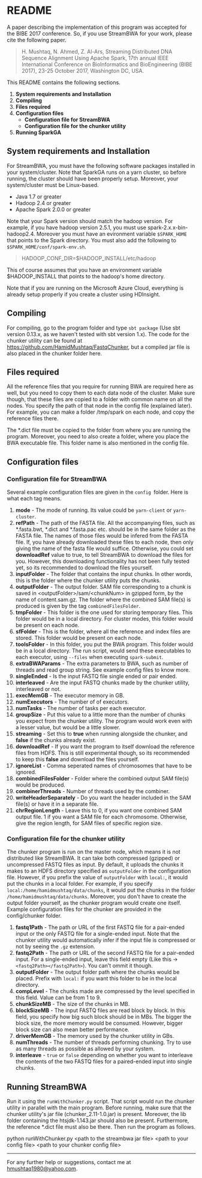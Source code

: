 # README #

A paper describing the implementation of this program was accepted for the BIBE 2017 conference. So, if you use StreamBWA for your work, please cite the following paper.
>H. Mushtaq, N. Ahmed, Z. Al-Ars, Streaming Distributed DNA Sequence Alignment Using Apache Spark, 17th annual IEEE International Conference on BioInformatics and BioEngineering (BIBE 2017), 23-25 October 2017, Washington DC, USA.

This README contains the following sections.
1. **System requirements and Installation**
2. **Compiling**
3. **Files required**
4. **Configuration files**
	* **Configuration file for StreamBWA**
	* **Configuration file for the chunker utility**
5. **Running SparkGA**

## System requirements and Installation
For StreamBWA, you must have the following software packages installed in your system/cluster. Note that SparkGA runs on a yarn cluster, so before running, the cluster should have been properly setup. Moreover, your system/cluster must be Linux-based.

* Java 1.7 or greater
* Hadoop 2.4 or greater
* Apache Spark 2.0.0 or greater

Note that your Spark version should match the hadoop version. For example, if you have hadoop version 2.5.1, you must use spark-2.x.x-bin-hadoop2.4. Moreover you must have an evironment variable ```$SPARK_HOME``` that points to the Spark directory. You must also add the following to ```$SPARK_HOME/conf/spark-env.sh```.

> HADOOP_CONF_DIR=$HADOOP_INSTALL/etc/hadoop

This of course assumes that you have an environment variable $HADOOP_INSTALL that points to the hadoop's home directory.

Note that if you are running on the Microsoft Azure Cloud, everything is already setup properly if you create a cluster using HDInsight.

## Compiling
For compiling, go to the program folder and type `sbt package` (Use sbt version 0.13.x, as we haven't tested with sbt version 1.x). The code for the chunker utility can be found at https://github.com/HamidMushtaq/FastqChunker, but a compiled jar file is also placed in the chunker folder here.

## Files required
All the reference files that you require for running BWA are required here as well, but you need to copy them to each data node of the cluster. Make sure though, that these files are copied to a folder with common name on all the nodes. You specify the path of that node in the config file (explained later). For example, you can make a folder /tmp/spark on each node, and copy the reference files there.

The *.dict file must be copied to the folder from where you are running the program. Moreover, you need to also create a folder, where you place the BWA executable file. This folder name is also mentioned in the config file.

## Configuration files

### Configuration file for StreamBWA
Several example configuration files are given in the `config `folder. Here is what each tag means.

1. **mode** - The mode of running. Its value could be `yarn-client` or `yarn-cluster`.
2. **refPath** - The path of the FASTA file. All the accompanying files, such as \*.fasta.bwt, \*.dict and \*.fasta.pac etc. should be in the same folder as the FASTA file. The names of those files would be infered from the FASTA file. If, you have already downloaded these files to each node, then only giving the name of the fasta file would suffice. Otherwise, you could set **downloadRef** value to true, to tell StreamBWA to download the files for you. However, this downloading functionality has not been fully tested yet, so its recommended to download the files yourself.
3. **inputFolder** - The folder that contains the input chunks. In other words, this is the folder where the chunker utility puts the chunks.
4. **outputFolder** - The output folder. SAM file corresponding to a chunk is saved in \<outputFolder\>/sam/\<chunkNum\> in gzipped form, by the name of content.sam.gz. The folder where the combined SAM file(s) is produced is given by the tag `combinedFilesFolder`.
5. **tmpFolder** - This folder is the one used for storing temporary files. This folder would be in a local directory. For cluster modes, this folder would be present on each node.
6. **sfFolder** - This is the folder, where all the reference and index files are stored. This folder would be present on each node. 
7. **toolsFolder** - In this folder, you put the BWA program. This folder would be in a local directory. The run script, would send these executables to each executor, using `--files` when executing `spark-submit`.
8. **extraBWAParams** - The extra parameters to BWA, such as number of threads and read group string. See example config files to know more.
9. **singleEnded** - Is the input FASTQ file single ended or pair ended.
10. **interleaved** - Are the input FASTQ chunks made by the chunker utility, interleaved or not.
11. **execMemGB** - The executor memory in GB.
12. **numExecutors** - The number of of executors. 
13. **numTasks** - The number of tasks per each executor. 
14. **groupSize** - Put this value to a little more than the number of chunks you expect from the chunker utility. The program would work even with a lesser value, but would be a little slower.
15. **streaming** - Set this to **true** when running alongside the chunker, and **false** if the chunks already exist.
16. **downloadRef** - If you want the program to itself download the reference files from HDFS. This is still experimental though, so its recommended to keep this **false** and download the files yourself.
17. **ignoreList** - Comma seperated names of chromosomes that have to be ignored.
18. **combinedFilesFolder** - Folder where the combined output SAM file(s) would be produced.
19. **combinerThreads** - Number of threads used by the combiner.
20. **writeHeaderSeparately** - Do you want the header included in the SAM file(s) or have it in a separate file.
21. **chrRegionLength** - Leave this to 0, if you want one combined SAM output file. 1 if you want a SAM file for each chromosome. Otherwise, give the region length, for SAM files of specific region size.

### Configuration file for the chunker utility
The chunker program is run on the master node, which means it is not distributed like StreamBWA. It can take both compressed (gzipped) or uncompressed FASTQ files as input. By default, it uploads the chunks it makes to an HDFS directory specified as `outputFolder` in the configuration file. However, if you prefix the value of `outputFolder` with `local:`, it would put the chunks in a local folder. For example, if you specify `local:/home/hamidmushtaq/data/chunks`, it would put the chunks in the folder `/home/hamidmushtaq/data/chunks`. Moreover, you don't have to create the output folder yourself, as the chunker program would create one itself. Example configuration files for the chunker are provided in the config/chunker folder.

1. **fastq1Path** - The path or URL of the first FASTQ file for a pair-ended input or the only FASTQ file for a single-ended input. Note that the chunker utility would automatically infer if the input file is compressed or not by seeing the `.gz` extension.
2. **fastq2Path** - The path or URL of the second FASTQ file for a pair-ended input. For a single-ended input, leave this field empty (Like this -> `<fastq2Path></fastq2Path>`). You can't ommit it though.
3. **outputFolder** - The output folder path where the chunks would be placed. Prefix with `local:` if you want this folder to be in the local directory.
4. **compLevel** - The chunks made are compressed by the level specified in this field. Value can be from 1 to 9.
5. **chunkSizeMB** - The size of the chunks in MB.
6. **blockSizeMB** - The input FASTQ files are read block by block. In this field, you specify how big such block should be in MBs. The bigger the block size, the more memory would be consumed. However, bigger block size can also mean better performance.
7. **driverMemGB** - The memory used by the chunker utility in GBs.
8. **numThreads** - The number of threads performing chunking. Try to use as many threads as possible as allowed by your system.
9. **interleave** - `true` or `false` depending on whether you want to interleave the contents of the two FASTQ files for a paired-ended input into single chunks.

## Running StreamBWA
Run it using the `runWithChunker.py` script. That script would run the chunker utility in parallel with the main program. Before running, make sure that the chunker utility's jar file (chunker_2.11-1.0.jar) is present. Moreover, the lib folder containing the htsjdk-1.143.jar should also be present. Furthermore, the reference *.dict file must also be there. Then run the program as follows.

python runWithChunker.py \<path to the streambwa jar file\> \<path to your config file\> \<path to your chunker config file\>
___

For any further help or suggestions, contact me at hmushtaq1980@yahoo.com.

